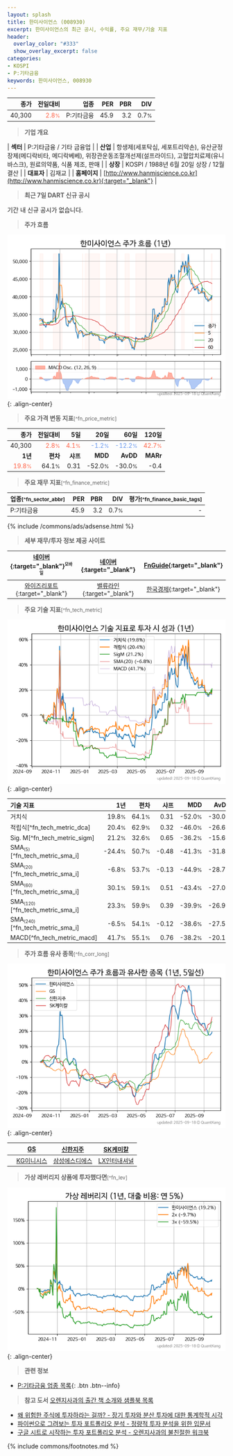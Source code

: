 ```yaml
---
layout: splash
title: 한미사이언스 (008930)
excerpt: 한미사이언스의 최근 공시, 수익률, 주요 재무/기술 지표
header:
  overlay_color: "#333"
  show_overlay_excerpt: false
categories:
- KOSPI
- P:기타금융
keywords: 한미사이언스, 008930
---
```


| **종가** | **전일대비** | **업종** | **PER** | **PBR** | **DIV** |
| -------: | -----------: | -------: | ------: | ------: | ------: |
| 40,300 | <span style="color: tomato">2.8<small>%</small></span> | P:기타금융 | 45.9 | 3.2 | 0.7<small>%</small> |

<!-- more -->


> **기업 개요**<a id="company"></a>

| <span style="white-space:nowrap;">**섹터**</span> | P:기타금융 / 기타 금융업 |
| <span style="white-space:nowrap;">**산업**</span> | 항생제(세포탁심, 세포트리악손), 유산균정장제(메디락비타, 메디락베베), 위장관운동조절개선제(설프라이드), 고혈압치료제(유니바스크), 원료의약품, 식품 제조, 판매 |
| <span style="white-space:nowrap;">**상장**</span> | KOSPI / 1988년 6월 20일 상장 / 12월 결산 |
| <span style="white-space:nowrap;">**대표자**</span> | 김재교 |
| <span style="white-space:nowrap;">**홈페이지**</span> | [http://www.hanmiscience.co.kr](http://www.hanmiscience.co.kr){:target="_blank"} |


> **최근 7일 DART 신규 공시**<a id="dart"></a>

기간 내 신규 공시가 없습니다.


> **주가 흐름**<a id="price"></a>

![008930](/stock/images/008930.png){: .align-center}


> **주요 가격 변동 지표**<small>[^fn_price_metric]</small>

| **종가** | **전일대비** | **5일** | **20일** | **60일** | **120일** |
| -------: | -----------: | ------: | -------: | -------: | --------: |
| 40,300 | <span style="color: tomato">2.8<small>%</small></span> | <span style="color: tomato">4.1<small>%</small></span> | <span style="color: cornflowerblue">-1.2<small>%</small></span> | <span style="color: cornflowerblue">-12.2<small>%</small></span> | <span style="color: tomato">42.7<small>%</small></span> |
| **1년** | **편차** | **샤프** | **MDD** | **AvDD** | **MARr** |
| <span style="color: tomato">19.8<small>%</small></span> | 64.1<small>%</small> | 0.31 | -52.0<small>%</small> | -30.0<small>%</small> | -0.4 |


> **주요 재무 지표**<small>[^fn_finance_metric]</small>

| **업종**<small>[^fn_sector_abbr]</small> | **PER** | **PBR** | **DIV** | **평가**<small>[^fn_finance_basic_tags]</small> |
| :--------------------------------------- | ------: | ------: | ------: | ----------------------------------------------: |
| P:기타금융 | 45.9 | 3.2 | 0.7<small>%</small> | - |



{% include /commons/ads/adsense.html %}

> **세부 재무/투자 정보 제공 사이트**

| [네이버](https://m.stock.naver.com/domestic/stock/008930/finance/summary){:target="_blank"}<sup><small>모바일</small></sup> | [네이버](https://finance.naver.com/item/coinfo.naver?code=008930){:target="_blank"} | [FnGuide](https://comp.fnguide.com/SVO2/ASP/SVD_Invest.asp?gicode=A008930&MenuYn=Y){:target="_blank"} |
| :---: | :---: | :---: |
| [와이즈리포트](https://comp.wisereport.co.kr/company/c1040001.aspx?cmp_cd=008930){:target="_blank"} | [밸류라인](https://www.valueline.co.kr/finance/summary/008930){:target="_blank"} | [한국경제](https://markets.hankyung.com/stock/008930/financial-summary){:target="_blank"} |


> **주요 기술 지표**<small>[^fn_tech_metric]</small>


![008930](/stock/images/008930_tech.png){: .align-center}

| **기술 지표** | **1년** | **편차** | **샤프** | **MDD** | **AvDD** |
| :------------ | ------: | -----------: | -------: | ------: | -------: |
| 거치식 | 19.8<small>%</small> | 64.1<small>%</small> | 0.31 | -52.0<small>%</small> | -30.0<small>%</small> |
| 적립식[^fn_tech_metric_dca] | 20.4<small>%</small> | 62.9<small>%</small> | 0.32 | -46.0<small>%</small> | -26.6<small>%</small> |
| Sig. M[^fn_tech_metric_sigm] | 21.2<small>%</small> | 32.6<small>%</small> | 0.65 | -36.2<small>%</small> | -15.6<small>%</small> |
| SMA<small><sub>(5)</sub></small>[^fn_tech_metric_sma_i] | -24.4<small>%</small> | 50.7<small>%</small> | -0.48 | -41.3<small>%</small> | -31.8<small>%</small> |
| SMA<small><sub>(20)</sub></small>[^fn_tech_metric_sma_i] | -6.8<small>%</small> | 53.7<small>%</small> | -0.13 | -44.9<small>%</small> | -28.7<small>%</small> |
| SMA<small><sub>(60)</sub></small>[^fn_tech_metric_sma_i] | 30.1<small>%</small> | 59.1<small>%</small> | 0.51 | -43.4<small>%</small> | -27.0<small>%</small> |
| SMA<small><sub>(120)</sub></small>[^fn_tech_metric_sma_i] | 23.3<small>%</small> | 59.9<small>%</small> | 0.39 | -39.9<small>%</small> | -26.9<small>%</small> |
| SMA<small><sub>(240)</sub></small>[^fn_tech_metric_sma_i] | -6.5<small>%</small> | 54.1<small>%</small> | -0.12 | -38.6<small>%</small> | -27.5<small>%</small> |
| MACD[^fn_tech_metric_macd] | 41.7<small>%</small> | 55.1<small>%</small> | 0.76 | -38.2<small>%</small> | -20.1<small>%</small> |


> **주가 흐름 유사 종목**<a id="corr"></a><small>[^fn_corr_long]</small>

![008930](/stock/images/008930_corr.png){: .align-center}

|       | [GS](/078930/) | [신한지주](/055550/) | [SK케미칼](/285130/) |
| :---: | :------------------------------------: | :------------------------------------: | :------------------------------------: |
|       | [KG이니시스](/035600/) | [삼성에스디에스](/018260/) | [LX인터내셔널](/001120/) |


> **가상 레버리지 상품에 투자했다면**<a id="2x"></a><small>[^fn_lev]</small>

![008930](/stock/images/008930_2x.png){: .align-center}


> **관련 정보**

- [P:기타금융 업종 목록](/stats/sector/kospi_업종_기타금융_종목/){: .btn .btn--info}

> **참고 도서** [오렌지사과의 출간 책 소개와 샘플북 목록](https://kongdori.tistory.com/691)

- [왜 위험한 주식에 투자하라는 걸까? - 장기 투자와 분산 투자에 대한 통계학적 시각](https://kongdori.tistory.com/421)
- [파이썬으로 그려보는 투자 포트폴리오 분석  - 정량적 투자 분석을 위한 입문서](https://kongdori.tistory.com/643)
- [구글 시트로 시작하는 투자 포트폴리오 분석 - 오렌지사과의 불친절한 워크북](https://kongdori.tistory.com/449)


{% include commons/footnotes.md %}